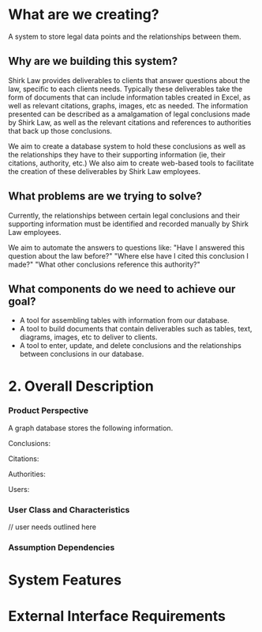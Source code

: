 # What are we creating?

A system to store legal data points and the relationships between them.

## Why are we building this system?

Shirk Law provides deliverables to clients that answer questions about the law, specific to each clients needs. Typically these deliverables take the form of documents that can include information tables created in Excel, as well as relevant citations, graphs, images, etc as needed. The information presented can be described as a amalgamation of legal conclusions made by Shirk Law, as well as the relevant citations and references to authorities that back up those conclusions.

We aim to create a database system to hold these conclusions as well as the relationships they have to their supporting information (ie, their citations, authority, etc.) We also aim to create web-based tools to facilitate the creation of these deliverables by Shirk Law employees.

## What problems are we trying to solve?

Currently, the relationships between certain legal conclusions and their supporting information must be identified and recorded manually by Shirk Law employees.

We aim to automate the answers to questions like:
"Have I answered this question about the law before?"
"Where else have I cited this conclusion I made?"
"What other conclusions reference this authority?"

## What components do we need to achieve our goal?

- A tool for assembling tables with information from our database.
- A tool to build documents that contain deliverables such as tables, text, diagrams, images, etc to deliver to clients.
- A tool to enter, update, and delete conclusions and the relationships between conclusions in our database.

# 2. Overall Description

### Product Perspective

A graph database stores the following information.

Conclusions:

Citations:

Authorities:

Users:

### User Class and Characteristics

// user needs outlined here

### Assumption Dependencies

# System Features

# External Interface Requirements
